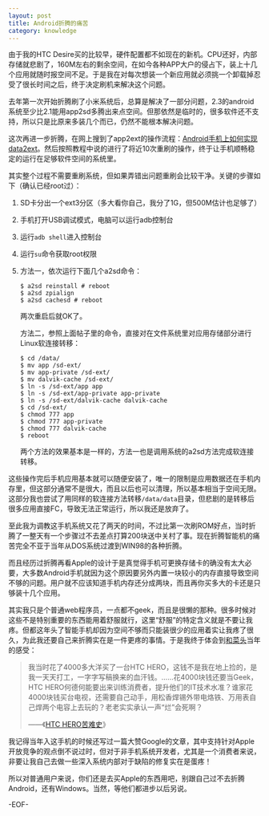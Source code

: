 ```yaml
---
layout: post
title: Android折腾的痛苦
category: knowledge
---
```


由于我的HTC Desire买的比较早，硬件配置都不如现在的新机。CPU还好，内部存储就悲剧了，160M左右的剩余空间，在如今各种APP大户的侵占下，装上十几个应用就随时报空间不足。于是我在对每次想装一个新应用就必须挑一个卸载掉忍受了很长时间之后，终于决定刷机来解决这个问题。

去年第一次开始折腾刷了小米系统后，总算是解决了一部分问题，2.3的android系统至少比2.1能用app2sd多腾出来点空间。但那依然是临时的，很多软件还不支持，所以只是比原来多装几个而已，仍然不能根本解决问题。

这次再进一步折腾，在网上搜到了app2ext的操作流程：[Android手机上如何实现data2ext](http://bbs.gfan.com/android-2855621-1-1.html)。然后按照教程中说的进行了将近10次重刷的操作，终于让手机顺畅稳定的运行在足够软件空间的系统里。

其实整个过程不需要重刷系统，但如果弄错出问题重刷会比较干净。关键的步骤如下（确认已经root过）：

1.  SD卡分出一个ext3分区（多大看你自己，我分了1G，但500M估计也足够了）
	
2.	手机打开USB调试模式，电脑可以运行adb控制台
	
3.	运行`adb shell`进入控制台
	
4.	运行`su`命令获取root权限
	
5.	方法一，依次运行下面几个a2sd命令：
	
		$ a2sd reinstall # reboot
		$ a2sd zpialign
		$ a2sd cachesd # reboot
	
	两次重启后就OK了。
	
	方法二，参照上面帖子里的命令，直接对在文件系统里对应用存储部分进行Linux软连接转移：
	
		$ cd /data/
		$ mv app /sd-ext/
		$ mv app-private /sd-ext/
		$ mv dalvik-cache /sd-ext/
		$ ln -s /sd-ext/app app
		$ ln -s /sd-ext/app-private app-private
		$ ln -s /sd-ext/dalvik-cache dalvik-cache
		$ cd /sd-ext/
		$ chmod 777 app
		$ chmod 777 app-private
		$ chmod 777 dalvik-cache
		$ reboot
	
	两个方法的效果基本是一样的，方法一也是调用系统的a2sd方法完成软连接转移。

这些操作完后手机应用基本就可以随便安装了，唯一的限制是应用数据还在手机内存里，但这部分通常不是很大，而且以后也可以清理，所以基本相当于空间无限。这部分我也尝试了用同样的软连接方法转移`/data/data`目录，但悲剧的是转移后很多应用直接FC，导致无法正常运行，所以我还是放弃了。

至此我为调教这手机系统又花了两天的时间，不过比第一次刷ROM好点，当时折腾了一整天有一个步骤过不去差点打算200块送中关村了事。现在折腾智能机的痛苦完全不亚于当年从DOS系统过渡到WIN98的各种折腾。

而且经历过折腾再看Apple的设计于是真觉得手机可更换存储卡的确没有太大必要，大多数Android手机就因为这个原因要另外内置一块较小的内存直接导致空间不够的问题。用户就不应该知道手机内存还分成两块，而且再你买多大的卡还是只够装十几个应用。

其实我只是个普通web程序员，一点都不geek，而且是很懒的那种。很多时候对这些不是特别重要的东西能用着舒服就行，这里“舒服”的特定含义就是不要让我疼。但都这年头了智能手机却因为空间不够而只能装很少的应用着实让我疼了很久，为此我还要自己来折腾实在是一件更疼的事情。于是我终于体会到[和菜头](http://www.hecaitou.net)当年的感受：

> 我当时花了4000多大洋买了一台HTC HERO，这钱不是我在地上捡的，是我一天天打工，一字字写稿换来的血汗钱。……花4000块钱还要当Geek，HTC HERO何德何能要出来训练消费者，提升他们的IT技术水准？谁家花4000块钱买台电视，还需要自己动手，用松香焊锡外带电烙铁、万用表自己焊两个电容上去玩的？老老实实承认一声“烂”会死啊？
> 
> ——《[HTC HERO苦难史](http://www.hecaitou.net/?p=7046)》

我记得当年入这手机的时候还写过一篇大赞Google的文章，其中支持针对Apple开放竞争的观点倒不说过时，但对于非手机系统开发者，尤其是一个消费者来说，非要让我自己去做一些深入系统内部对于缺陷的修复实在是蛋疼！

所以对普通用户来说，你们还是去买Apple的东西用吧，别跟自己过不去折腾Android，还有Windows。当然，等他们都进步以后另说。

-EOF-
